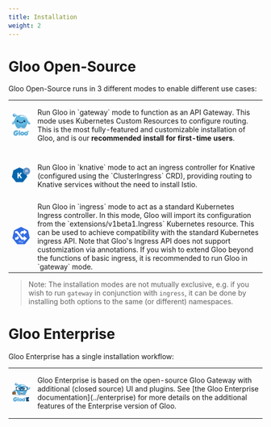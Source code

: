 ```yaml
---
title: Installation
weight: 2
---
```


# Gloo Open-Source

Gloo Open-Source runs in 3 different modes to enable different use cases:

<dic markdown=1>
<table>
  <tr height="100">
    <td width="10%">
      <a href="gateway"><img src="../img/Gloo-01.png" width="60"/></a>
    </td>
    <td>
     Run Gloo in `gateway` mode to function as an API Gateway. This mode uses Kubernetes Custom Resources to configure routing. This is the most fully-featured and customizable installation of Gloo, and is our <b>recommended install for first-time users</b>.
    </td>
  </tr>
  <tr height="100">
    <td width="10%">
      <a href="knative"><img src="../img/knative.png" width="60"/></a>
    </td>
    <td>
     Run Gloo in `knative` mode to act an ingress controller for Knative (configured using the `ClusterIngress` CRD), providing routing to Knative services without the need to install Istio.
    </td>
  </tr>
  <tr height="100">
    <td width="10%">
      <a href="ingress"><img src="../img/ingress.png" width="60"/></a>
    </td>
    <td>Run Gloo in `ingress` mode to act as a standard Kubernetes Ingress controller. In this mode, Gloo will import
        its configuration from the `extensions/v1beta1.Ingress` Kubernetes resource. This can be used to achieve compatibility with the standard Kubernetes ingress API. Note that Gloo's Ingress API does not support customization via annotations. If you wish to extend Gloo beyond the functions of basic ingress, it is recommended to run Gloo in `gateway` mode.
    </td>
  </tr>
</table>
</div>

> Note: The installation modes are not mutually exclusive, e.g. if you wish to run `gateway` in conjunction with `ingress`, it can be done by installing both options to the same (or different) namespaces.

# Gloo Enterprise

Gloo Enterprise has a single installation workflow:

<dic markdown=1>
<table>
  <tr height="100">
    <td width="10%">
      <a href="enterprise"><img src="../img/gloo-ee.png" width="60"/></a>
    </td>
    <td>
    Gloo Enterprise is based on the open-source Gloo Gateway with additional (closed source) UI and plugins. See [the Gloo Enterprise documentation](../enterprise) for more details on the additional features of the Enterprise version of Gloo.
    </td>
  </tr>
</table>
</div>
